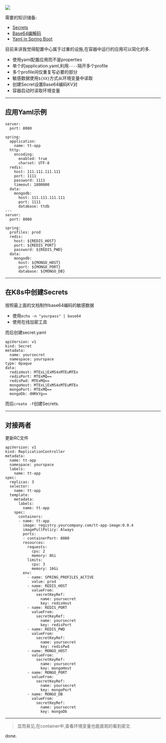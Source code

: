 ![](https://o4dyfn0ef.qnssl.com/image/2016-11-15-kube7-logo.png?imageView2/2/h/200) 

需要的知识储备: 

- [Secrets](https://kubernetes.io/docs/user-guide/secrets/)
- [Base64编解码](http://tool.oschina.net/encrypt?type=3)
- [Yaml in Spring Boot](http://docs.spring.io/spring-boot/docs/current/reference/htmlsingle/#boot-features-external-config-placeholders-in-properties)

目前来讲我觉得配置中心属于过重的设施,在容器中运行的应用可以简化的多. 

- 使用yaml配置应用而不是properties
- 单个的application.yaml,利用`----`隔开多个profile
- 多个profile间仅重复写必要的部分
- 敏感数据使用`${XX}`方式从环境变量中读取
- 创建Secret设置Base64编码KV对
- 容器启动时读取环境变量

- - - - -- 

## 应用Yaml示例 

```
server:
  port: 8080

spring:
  application:
    name: tt-app
  http:
    encoding:
      enabled: true
      charset: UTF-8
  redis:
    host: 111.111.111.111
    port: 1111
    password: 1111
    timeout: 1800000
  data:
    mongodb:
      host: 111.111.111.111
      port: 1111
      database: ttdb
---
server:
  port: 8080

spring:
  profiles: prod
  redis:
    host: ${REDIS_HOST}
    port: ${REDIS_PORT}
    password: ${REDIS_PWD}
  data:
    mongodb:
      host: ${MONGO_HOST}
      port: ${MONGO_PORT}
      database: ${MONGO_DB}
```

- - - - -- 

## 在K8s中创建Secrets 

按照最上面的文档制作base64编码的敏感数据  

- 使用`echo -n "yourpass" | base64`
- 使用在线加密工具

而后创建secret.yaml 

```
apiVersion: v1
kind: Secret
metadata:
  name: yoursecret
  namespace: yourspace
type: Opaque
data:
  redisHost: MTExLjExMS4xMTEuMTEx
  redisPort: MTExMQ==
  redisPwd: MTExMQ==
  mongoHost: MTExLjExMS4xMTEuMTEx
  mongoPort: MTExMQ==
  mongoDb: dHRkYg==
```

而后`create -f`创建Secrets. 

- - - - -- 

## 对接两者 

更新RC文件 

```
apiVersion: v1
kind: ReplicationController
metadata:
  name: tt-app
  namespace: yourspace
  labels:
    name: tt-app
spec:
  replicas: 3
  selector:
    name: tt-app
  template:
    metadata:
      labels:
        name: tt-app
    spec:
      containers:
      - name: tt-app
        image: registry.yourcompany.com/tt-app-image:0.0.4
        imagePullPolicy: Always
        ports:
        - containerPort: 8080
        resources:
          requests:
            cpu: 2
            memory: 8Gi
          limits:
            cpu: 3
            memory: 16Gi
        env:
          - name: SPRING_PROFILES_ACTIVE
            value: prod
          - name: REDIS_HOST
            valueFrom:
              secretKeyRef:
                name: yoursecret
                key: redisHost
          - name: REDIS_PORT
            valueFrom:
              secretKeyRef:
                name: yoursecret
                key: redisPort
          - name: REDIS_PWD
            valueFrom:
              secretKeyRef:
                name: yoursecret
                key: redisPwd
          - name: MONGO_HOST
            valueFrom:
              secretKeyRef:
                name: yoursecret
                key: mongoHost
          - name: MONGO_PORT
            valueFrom:
              secretKeyRef:
                name: yoursecret
                key: mongoPort
          - name: MONGO_DB
            valueFrom:
              secretKeyRef:
                name: yoursecret
                key: mongoDb
```

- - - - -- 

> 显而易见,在container中,查看环境变量也能直观的看到密文. 

done. 

